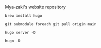 Mya-zaki's website repository

```
brew install hugo

git submodule foreach git pull origin main

hugo server -D

hugo -D

````